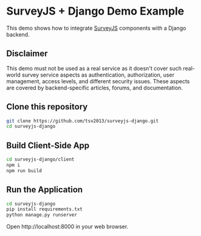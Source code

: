 # SurveyJS + Django Demo Example

This demo shows how to integrate [SurveyJS](https://surveyjs.io/) components with a Django backend.

## Disclaimer

This demo must not be used as a real service as it doesn't cover such real-world survey service aspects as authentication, authorization, user management, access levels, and different security issues. These aspects are covered by backend-specific articles, forums, and documentation.

## Clone this repository

```bash
git clone https://github.com/tsv2013/surveyjs-django.git
cd surveyjs-django
```

## Build Client-Side App

```bash
cd surveyjs-django/client
npm i
npm run build
```

## Run the Application

```bash
cd surveyjs-django
pip install requirements.txt
python manage.py runserver
```

Open http://localhost:8000 in your web browser.
